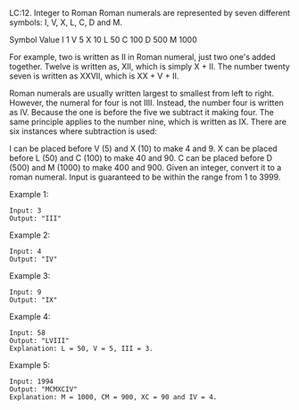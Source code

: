 LC:12. Integer to Roman
Roman numerals are represented by seven different symbols: I, V, X, L, C, D and M.

Symbol       Value
I             1
V             5
X             10
L             50
C             100
D             500
M             1000

For example, two is written as II in Roman numeral, just two one's added together. Twelve is written as, XII, which is simply X + II. The number twenty seven is written as XXVII, which is XX + V + II.

Roman numerals are usually written largest to smallest from left to right. However, the numeral for four is not IIII. Instead, the number four is written as IV. Because the one is before the five we subtract it making four. The same principle applies to the number nine, which is written as IX. There are six instances where subtraction is used:

I can be placed before V (5) and X (10) to make 4 and 9. 
X can be placed before L (50) and C (100) to make 40 and 90. 
C can be placed before D (500) and M (1000) to make 400 and 900.
Given an integer, convert it to a roman numeral. Input is guaranteed to be within the range from 1 to 3999.

Example 1:
````
Input: 3
Output: "III"
````
Example 2:
````
Input: 4
Output: "IV"

````
Example 3:
````
Input: 9
Output: "IX"
````
Example 4:
````
Input: 58
Output: "LVIII"
Explanation: L = 50, V = 5, III = 3.
````
Example 5:
````
Input: 1994
Output: "MCMXCIV"
Explanation: M = 1000, CM = 900, XC = 90 and IV = 4.
